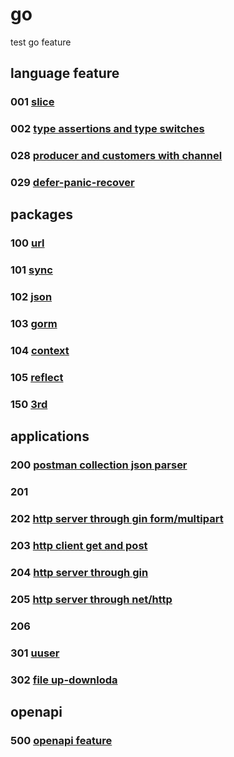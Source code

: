 # go

test go feature

## language feature

### 001 [slice](001)

### 002 [type assertions and type switches](002)

### 028 [producer and customers with channel](028)

### 029 [defer-panic-recover](029)

## packages

### 100 [url](100)

### 101 [sync](101)

### 102 [json](102)

### 103 [gorm](103)

### 104 [context](104)

### 105 [reflect](105)

### 150 [3rd ](150)

## applications

### 200 [postman collection json parser](200)

### 201 [](201)

### 202 [http server through gin form/multipart](202)

### 203 [http client get and post](203)

### 204 [http server through gin](204)

### 205 [http server through net/http](205)

### 206 [](206)

### 301 [uuser](301)

### 302 [file up-downloda](302)

## openapi

### 500 [openapi feature](500)
